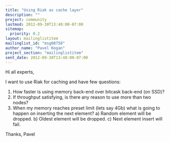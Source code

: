 ```yaml
---
title: "Using Riak as cache layer"
description: ""
project: community
lastmod: 2012-09-30T13:48:00-07:00
sitemap:
  priority: 0.2
layout: mailinglistitem
mailinglist_id: "msg08758"
author_name: "Pavel Kogan"
project_section: "mailinglistitem"
sent_date: 2012-09-30T13:48:00-07:00
---
```



Hi all experts,

I want to use Riak for caching and have few questions:

1) How faster is using memory back-end over bitcask back-end (on SSD)?
2) If throughput satisfying, is there any reason to use more than two nodes?
3) When my memory reaches preset limit (lets say 4Gb) what is going to
happen
 on inserting the next element?
 a) Random element will be dropped.
 b) Oldest element will be dropped.
 c) Next element insert will fail.

Thanks,
 Pavel
